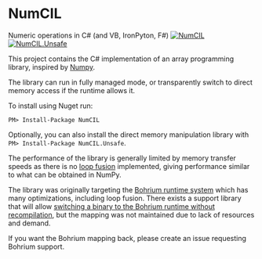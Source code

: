 # NumCIL
Numeric operations in C# (and VB, IronPyton, F#) [![NumCIL](https://img.shields.io/nuget/dt/NumCIL.svg)](https://www.nuget.org/packages/NumCIL/) [![NumCIL.Unsafe](https://img.shields.io/nuget/dt/NumCIL.Unsafe.svg)](https://www.nuget.org/packages/NumCIL.Unsafe/)

This project contains the C# implementation of an array programming library, inspired by [Numpy](http://www.numpy.org/).

The library can run in fully managed mode, or transparently switch to direct memory access if the runtime allows it.

To install using Nuget run:
```
PM> Install-Package NumCIL
```

Optionally, you can also install the direct memory manipulation library with `PM> Install-Package NumCIL.Unsafe`.


The performance of the library is generally limited by memory transfer speeds as there is no [loop fusion](https://en.wikipedia.org/wiki/Loop_fusion) implemented, giving performance similar to what can be obtained in NumPy.

The library was originally targeting the [Bohrium runtime system](https://github.com/bh107/bohrium) which has many optimizations, including loop fusion. There exists a support library that will allow [switching a binary to the Bohrium runtime without recompilation](https://github.com/bh107/bohrium/tree/d054603e97276e17e3cfeaf002e6ec600d400868/bridge/cil), but the mapping was not maintained due to lack of resources and demand.

If you want the Bohrium mapping back, please create an issue requesting Bohrium support.
